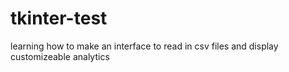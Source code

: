 # tkinter-test
learning how to make an interface to read in csv files and display customizeable analytics

